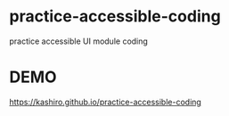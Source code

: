 # practice-accessible-coding
practice accessible UI module coding

# DEMO

https://kashiro.github.io/practice-accessible-coding

